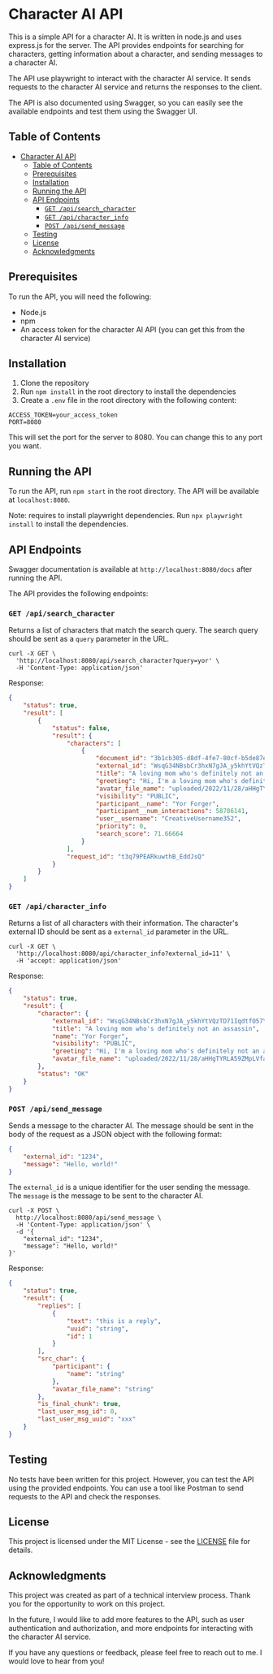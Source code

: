 # Character AI API

This is a simple API for a character AI. It is written in node.js and uses express.js for the server. The API provides endpoints for searching for characters, getting information about a character, and sending messages to a character AI.

The API use playwright to interact with the character AI service. It sends requests to the character AI service and returns the responses to the client.

The API is also documented using Swagger, so you can easily see the available endpoints and test them using the Swagger UI.

## Table of Contents

- [Character AI API](#character-ai-api)
  - [Table of Contents](#table-of-contents)
  - [Prerequisites](#prerequisites)
  - [Installation](#installation)
  - [Running the API](#running-the-api)
  - [API Endpoints](#api-endpoints)
    - [`GET /api/search_character`](#get-apisearch_character)
    - [`GET /api/character_info`](#get-apicharacter_info)
    - [`POST /api/send_message`](#post-apisend_message)
  - [Testing](#testing)
  - [License](#license)
  - [Acknowledgments](#acknowledgments)

## Prerequisites

To run the API, you will need the following:

- Node.js
- npm
- An access token for the character AI API (you can get this from the character AI service)

## Installation

1. Clone the repository
2. Run `npm install` in the root directory to install the dependencies
3. Create a `.env` file in the root directory with the following content:

```env
ACCESS_TOKEN=your_access_token
PORT=8080
```

This will set the port for the server to 8080. You can change this to any port you want.

## Running the API

To run the API, run `npm start` in the root directory. The API will be available at `localhost:8080`.

Note: requires to install playwright dependencies. Run `npx playwright install` to install the dependencies.

## API Endpoints

Swagger documentation is available at `http://localhost:8080/docs` after running the API.

The API provides the following endpoints:

### `GET /api/search_character`

Returns a list of characters that match the search query. The search query should be sent as a `query` parameter in the URL.

```curl
curl -X GET \
  'http://localhost:8080/api/search_character?query=yor' \
  -H 'Content-Type: application/json'
```

Response:

```json
{
	"status": true,
	"result": [
		{
			"status": false,
			"result": {
				"characters": [
					{
						"document_id": "3b1cb305-d8df-4fe7-80cf-b5de87e6d112",
						"external_id": "WsqG34NBsbCr3hxN7gJA_y5khYtVQzTD71IqdtfO57Y",
						"title": "A loving mom who's definitely not an assassin",
						"greeting": "Hi, I'm a loving mom who's definitely not an assassin.",
						"avatar_file_name": "uploaded/2022/11/28/aHHgTYRLA59ZMpLVfaRee_90iW42A_CeTvkkFlS3rOU.webp",
						"visibility": "PUBLIC",
						"participant__name": "Yor Forger",
						"participant__num_interactions": 58786141,
						"user__username": "CreativeUsername352",
						"priority": 0,
						"search_score": 71.66664
					}
				],
				"request_id": "t3q79PEARkuwthB_EddJsQ"
			}
		}
	]
}
```

### `GET /api/character_info`

Returns a list of all characters with their information. The character's external ID should be sent as a `external_id` parameter in the URL.

```curl
curl -X GET \
  'http://localhost:8080/api/character_info?external_id=11' \
  -H 'accept: application/json'
```

Response:

```json
{
	"status": true,
	"result": {
		"character": {
			"external_id": "WsqG34NBsbCr3hxN7gJA_y5khYtVQzTD71IqdtfO57Y",
			"title": "A loving mom who's definitely not an assassin",
			"name": "Yor Forger",
			"visibility": "PUBLIC",
			"greeting": "Hi, I'm a loving mom who's definitely not an assassin.",
			"avatar_file_name": "uploaded/2022/11/28/aHHgTYRLA59ZMpLVfaRee_90iW42A_CeTvkkFlS3rOU.webp"
		},
		"status": "OK"
	}
}
```

### `POST /api/send_message`

Sends a message to the character AI. The message should be sent in the body of the request as a JSON object with the following format:

```json
{
	"external_id": "1234",
	"message": "Hello, world!"
}
```

The `external_id` is a unique identifier for the user sending the message. The `message` is the message to be sent to the character AI.

```curl
curl -X POST \
  http://localhost:8080/api/send_message \
  -H 'Content-Type: application/json' \
  -d '{
    "external_id": "1234",
    "message": "Hello, world!"
}'
```

Response:

```json
{
	"status": true,
	"result": {
		"replies": [
			{
				"text": "this is a reply",
				"uuid": "string",
				"id": 1
			}
		],
		"src_char": {
			"participant": {
				"name": "string"
			},
			"avatar_file_name": "string"
		},
		"is_final_chunk": true,
		"last_user_msg_id": 0,
		"last_user_msg_uuid": "xxx"
	}
}
```

## Testing

No tests have been written for this project. However, you can test the API using the provided endpoints. You can use a tool like Postman to send requests to the API and check the responses.

## License

This project is licensed under the MIT License - see the [LICENSE](LICENSE) file for details.

## Acknowledgments

This project was created as part of a technical interview process. Thank you for the opportunity to work on this project.

In the future, I would like to add more features to the API, such as user authentication and authorization, and more endpoints for interacting with the character AI service.

If you have any questions or feedback, please feel free to reach out to me. I would love to hear from you!
